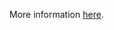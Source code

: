 More information [here](https://docs.prismacloud.io/en/enterprise-edition/policy-reference/aws-policies/aws-logging-policies/logging-7).
